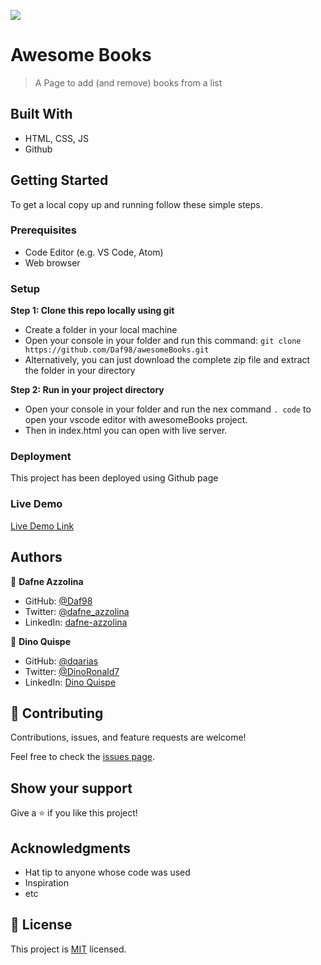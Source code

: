 ![](https://img.shields.io/badge/Microverse-blueviolet)

# Awesome Books

> A Page to add (and remove) books from a list

## Built With

- HTML, CSS, JS
- Github

## Getting Started

To get a local copy up and running follow these simple steps.

### Prerequisites

- Code Editor (e.g. VS Code, Atom)
- Web browser 

### Setup

 **Step 1: Clone this repo locally using git**
- Create a folder in your local machine
- Open your console in your folder and run this command: `git clone https://github.com/Daf98/awesomeBooks.git`
- Alternatively, you can just download the complete zip file and extract the folder in your directory

 **Step 2: Run in your project directory**
- Open your console in your folder and run the nex command `. code` to open your vscode editor with awesomeBooks project.
- Then in index.html you can open with live server.

### Deployment

This project has been deployed using Github page

### Live Demo

[Live Demo Link](https://daf98.github.io/awesomeBooks/)

## Authors

👤 **Dafne Azzolina**

- GitHub: [@Daf98](https://github.com/Daf98)
- Twitter: [@dafne_azzolina](https://twitter.com/dafne_azzolina)
- LinkedIn: [dafne-azzolina](https://www.linkedin.com/in/dafne-azzolina/)

👤 **Dino Quispe**

- GitHub: [@dqarias](https://github.com/dqarias)
- Twitter: [@DinoRonald7](https://twitter.com/DinoRonald7?t=Zanx9DXMEG9C_PNF3woZFg&s=08)
- LinkedIn: [Dino Quispe](https://www.linkedin.com/in/dino-ronald-quispe-arias-8ba72174/)

## 🤝 Contributing

Contributions, issues, and feature requests are welcome!

Feel free to check the [issues page](../../issues/).

## Show your support

Give a ⭐️ if you like this project!

## Acknowledgments

- Hat tip to anyone whose code was used
- Inspiration
- etc

## 📝 License

This project is [MIT](./MIT.md) licensed.

